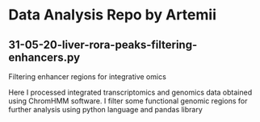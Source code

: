 # Data Analysis Repo by Artemii


## 31-05-20-liver-rora-peaks-filtering-enhancers.py
Filtering enhancer regions for integrative omics

Here I processed integrated transcriptomics and genomics data obtained using ChromHMM software. I filter some functional genomic regions  for further analysis using python language and pandas library
